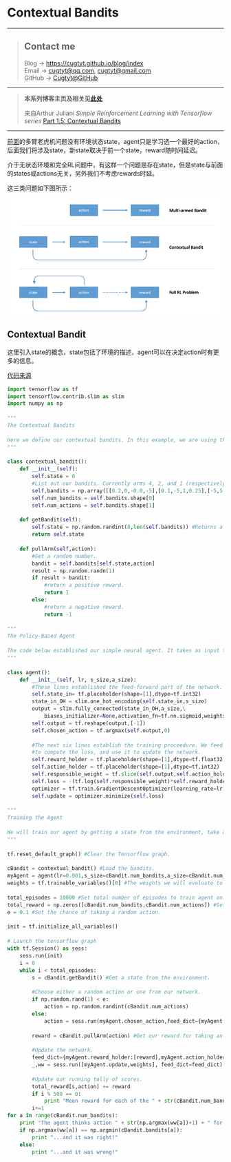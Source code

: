 # Contextual Bandits

---
> ## Contact me
> Blog -> <https://cugtyt.github.io/blog/index>  
> Email -> <cugtyt@qq.com>, <cugtyt@gmail.com>  
> GitHub -> [Cugtyt@GitHub](https://github.com/Cugtyt)

---

> **本系列博客主页及相关见**[**此处**](https://github.com/Cugtyt/rl-notes/index)  
>
> 来自Arthur Juliani *Simple Reinforcement Learning with Tensorflow series* [Part 1.5: Contextual Bandits](https://medium.com/emergent-future/simple-reinforcement-learning-with-tensorflow-part-1-5-contextual-bandits-bff01d1aad9c)

---

[前面](https://cugtyt.github.io/blog/rl-notes/201807201027)的多臂老虎机问题没有环境状态state，agent只是学习选一个最好的action，后面我们将涉及state，新state取决于前一个state，reward随时间延迟。

介于无状态环境和完全RL问题中，有这样一个问题是存在state，但是state与前面的states或actions无关，另外我们不考虑rewards时延。

这三类问题如下图所示：

![Above: Multi-armed bandit problem, where only action effect reward. Middle: Contextual bandit problem, where state and action effect reward. Bottom: Full RL problem, where action effects state, and rewards may be delayed in time.](resources/multi-armed-bandit-contextual-bandit-full-rl.png)

## Contextual Bandit

这里引入state的概念，state包括了环境的描述，agent可以在决定action时有更多的信息。

[代码来源](https://gist.github.com/awjuliani/b5d83fcf3bf2898656be5730f098e08b#file-contextualpolicy-ipynb)

``` python
import tensorflow as tf
import tensorflow.contrib.slim as slim
import numpy as np

"""
The Contextual Bandits

Here we define our contextual bandits. In this example, we are using three four-armed bandit. What this means is that each bandit has four arms that can be pulled. Each bandit has different success probabilities for each arm, and as such requires different actions to obtain the best result. The pullBandit function generates a random number from a normal distribution with a mean of 0. The lower the bandit number, the more likely a positive reward will be returned. We want our agent to learn to always choose the bandit-arm that will most often give a positive reward, depending on the Bandit presented.
"""

class contextual_bandit():
    def __init__(self):
        self.state = 0
        #List out our bandits. Currently arms 4, 2, and 1 (respectively) are the most optimal.
        self.bandits = np.array([[0.2,0,-0.0,-5],[0.1,-5,1,0.25],[-5,5,5,5]])
        self.num_bandits = self.bandits.shape[0]
        self.num_actions = self.bandits.shape[1]

    def getBandit(self):
        self.state = np.random.randint(0,len(self.bandits)) #Returns a random state for each episode.
        return self.state

    def pullArm(self,action):
        #Get a random number.
        bandit = self.bandits[self.state,action]
        result = np.random.randn(1)
        if result > bandit:
            #return a positive reward.
            return 1
        else:
            #return a negative reward.
            return -1

"""
The Policy-Based Agent

The code below established our simple neural agent. It takes as input the current state, and returns an action. This allows the agent to take actions which are conditioned on the state of the environment, a critical step toward being able to solve full RL problems. The agent uses a single set of weights, within which each value is an estimate of the value of the return from choosing a particular arm given a bandit. We use a policy gradient method to update the agent by moving the value for the selected action toward the recieved reward.
"""

class agent():
    def __init__(self, lr, s_size,a_size):
        #These lines established the feed-forward part of the network. The agent takes a state and produces an action.
        self.state_in= tf.placeholder(shape=[1],dtype=tf.int32)
        state_in_OH = slim.one_hot_encoding(self.state_in,s_size)
        output = slim.fully_connected(state_in_OH,a_size,\
            biases_initializer=None,activation_fn=tf.nn.sigmoid,weights_initializer=tf.ones_initializer())
        self.output = tf.reshape(output,[-1])
        self.chosen_action = tf.argmax(self.output,0)

        #The next six lines establish the training proceedure. We feed the reward and chosen action into the network
        #to compute the loss, and use it to update the network.
        self.reward_holder = tf.placeholder(shape=[1],dtype=tf.float32)
        self.action_holder = tf.placeholder(shape=[1],dtype=tf.int32)
        self.responsible_weight = tf.slice(self.output,self.action_holder,[1])
        self.loss = -(tf.log(self.responsible_weight)*self.reward_holder)
        optimizer = tf.train.GradientDescentOptimizer(learning_rate=lr)
        self.update = optimizer.minimize(self.loss)

"""
Training the Agent

We will train our agent by getting a state from the environment, take an action, and recieve a reward. Using these three things, we can know how to properly update our network in order to more often choose actions given states that will yield the highest rewards over time.
"""

tf.reset_default_graph() #Clear the Tensorflow graph.

cBandit = contextual_bandit() #Load the bandits.
myAgent = agent(lr=0.001,s_size=cBandit.num_bandits,a_size=cBandit.num_actions) #Load the agent.
weights = tf.trainable_variables()[0] #The weights we will evaluate to look into the network.

total_episodes = 10000 #Set total number of episodes to train agent on.
total_reward = np.zeros([cBandit.num_bandits,cBandit.num_actions]) #Set scoreboard for bandits to 0.
e = 0.1 #Set the chance of taking a random action.

init = tf.initialize_all_variables()

# Launch the tensorflow graph
with tf.Session() as sess:
    sess.run(init)
    i = 0
    while i < total_episodes:
        s = cBandit.getBandit() #Get a state from the environment.

        #Choose either a random action or one from our network.
        if np.random.rand(1) < e:
            action = np.random.randint(cBandit.num_actions)
        else:
            action = sess.run(myAgent.chosen_action,feed_dict={myAgent.state_in:[s]})

        reward = cBandit.pullArm(action) #Get our reward for taking an action given a bandit.

        #Update the network.
        feed_dict={myAgent.reward_holder:[reward],myAgent.action_holder:[action],myAgent.state_in:[s]}
        _,ww = sess.run([myAgent.update,weights], feed_dict=feed_dict)

        #Update our running tally of scores.
        total_reward[s,action] += reward
        if i % 500 == 0:
            print "Mean reward for each of the " + str(cBandit.num_bandits) + " bandits: " + str(np.mean(total_reward,axis=1))
        i+=1
for a in range(cBandit.num_bandits):
    print "The agent thinks action " + str(np.argmax(ww[a])+1) + " for bandit " + str(a+1) + " is the most promising...."
    if np.argmax(ww[a]) == np.argmin(cBandit.bandits[a]):
        print "...and it was right!"
    else:
        print "...and it was wrong!"
```